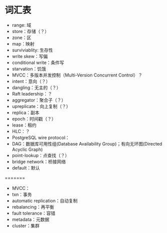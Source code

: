 # 词汇表

- range: 域
- store：存储（？）
- zone：区
- map：映射
- surviviablity: 生存性
- write skew：写偏
- conditional write：条件写
- starvation：饥饿
- MVCC：多版本并发控制（Multi-Version Concurrent Control）？
- intent：意向（？）
- dangling：无主的（？）
- Raft leadership：？
- aggregator：聚合子（？）
- upreplicate：向上复制（？）
- replica：副本
- epoch：时间戳（？）
- lease：租约
- HLC：？
- PostgreSQL wire protocol：
- DAG：数据库可用性组(Database Availability Group)；有向无环图(Directed Acyclic Graph)
- point-lookup：点查找（？）
- bridge network：桥接网络
- default：默认

=======
- MVCC：
- txn：事务
- automatic replication：自动复制
- rebalancing：再平衡
- fault tolerance：容错
- metadata：元数据
- cluster：集群

